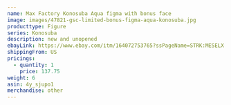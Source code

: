 ```yaml
---
name: Max Factory Konosuba Aqua figma with bonus face
image: images/47821-gsc-limited-bonus-figma-aqua-konosuba.jpg
producttype: Figure
series: Konosuba
description: new and unopened
ebayLink: https://www.ebay.com/itm/164072753765?ssPageName=STRK:MESELX:IT&_trksid=p3984.m1555.l2649
shippingFrom: US
pricings:
  - quantity: 1
    price: 137.75
weight: 6
asin: 4y_sjupo1
merchandise: other
---
```

